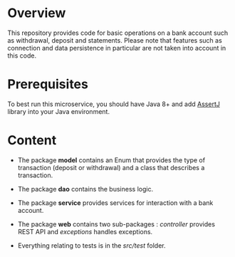 # Overview
This repository provides code for basic operations on a bank account such as withdrawal, deposit and statements. Please note that features such as connection and data persistence in particular are not taken into account in this code.

# Prerequisites
To best run this microservice, you should have Java 8+ and add [AssertJ](https://assertj.github.io/doc/) library into your Java environment. 

# Content
- The package **model** contains an Enum that provides the type of transaction (deposit or withdrawal) and a class that describes a transaction.

- The package **dao** contains the business logic.

- The package **service** provides services for interaction with a bank account.

- The package **web** contains two sub-packages : *controller* provides REST API and *exceptions* handles exceptions.

- Everything relating to tests is in the *src/test* folder.
